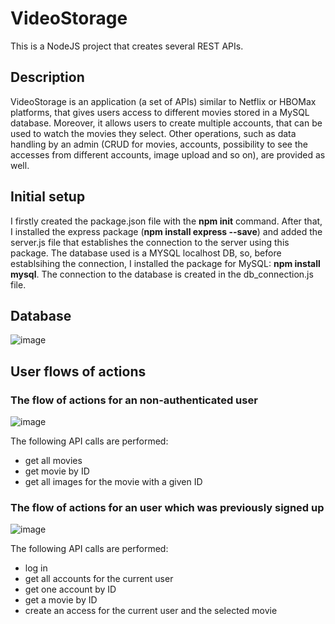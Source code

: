 # VideoStorage
This is a NodeJS project that creates several REST APIs.

## Description
VideoStorage is an application (a set of APIs) similar to Netflix or HBOMax platforms, that gives users access to different movies stored in a MySQL database. Moreover, it allows users to create multiple accounts, that can be used to watch the movies they select. Other operations, such as data handling by an admin (CRUD for movies, accounts, possibility to see the accesses from different accounts, image upload and so on), are provided as well. 

## Initial setup
 I firstly created the package.json file with the **npm init** command. After that, I installed the express package (**npm install express --save**) and added the server.js file that establishes the connection to the server using this package.
The database used is a MYSQL localhost DB, so, before establsihing the connection, I installed the package for MySQL: **npm install mysql**. The connection to the database is created in the db_connection.js file.
 
## Database
![image](https://github.com/neagamaria/VideoStorage/assets/92460510/2b653963-0611-4e79-9764-65dce2269b2a)

## User flows of actions

### The flow of actions for an non-authenticated user

![image](https://github.com/neagamaria/VideoStorage/assets/92460510/41082cb5-ce9c-418a-ab90-f9a5c41eff86)

The following API calls are performed: 
- get all movies
- get movie by ID
- get all images for the movie with a given ID


### The flow of actions for an user which was previously signed up

![image](https://github.com/neagamaria/VideoStorage/assets/92460510/6986f690-42fd-4bbc-b80b-4263900a127d)

The following API calls are performed:
- log in
- get all accounts for the current user
- get one account by ID
- get a movie by ID
- create an access for the current user and the selected movie

  



